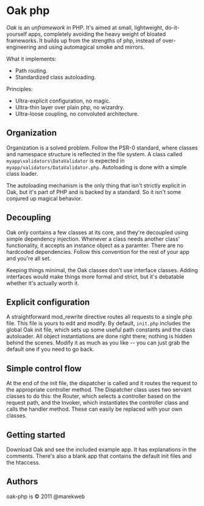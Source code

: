 Oak php
=======

_Oak_ is an _unframework_ in PHP. It's aimed at small, lightweight, do-it-yourself apps, completely avoiding the heavy weight of bloated frameworks. It builds up from the strengths of php, instead of over-engineering and using automagical smoke and mirrors.

What it implements:
 * Path routing.
 * Standardized class autoloading.

	
Principles:
 * Ultra-explicit configuration, no magic.
 * Ultra-thin layer over plain php, no wizardry.
 * Ultra-loose coupling, no convoluted architecture.

	
Organization
---------

Organization is a solved problem. Follow the PSR-0 standard, where classes and namespace structure is reflected in the file system. A class called `myapp\validators\DataValidator` is expected in `myapp/validators/DataValidator.php`. Autoloading is done with a simple class loader.

The autoloading mechanism is the only thing that isn't strictly explicit in Oak, but it's part of PHP and is backed by a standard. So it isn't some conjured up magical behavior.

Decoupling
----------

Oak only contains a few classes at its core, and they're decoupled using simple dependency injection. Whenever a class needs another class' functionality, it accepts an instance object as a paramter. There are no hardcoded dependencies. Follow this convention for the rest of your app and you're all set.

Keeping things minimal, the Oak classes don't use interface classes. Adding interfaces would make things more formal and strict, but it's debatable whether it's actually worth it. 

Explicit configuration
----------------------

A straightforward mod_rewrite directive routes all requests to a single php file. This file is yours to edit and modify. By default, `init.php` includes the global Oak init file, which sets up some useful path constants and the class autoloader. All object instantiations are done right there; nothing is hidden behind the scenes. Modify it as much as you like -- you can just grab the default one if you need to go back.

Simple control flow
-------------------

At the end of the init file, the dispatcher is called and it routes the request to the appropriate controller method. The Dispatcher class uses two servant classes to do this: the Router, which selects a controller based on the request path, and the Invoker, which instantiates the controller class and calls the handler method. These can easily be replaced with your own classes.

Getting started
---------------

Download Oak and see the included example app. It has explanations in the comments. There's also a blank app that contains the default init files and the htaccess.

Authors
-------

oak-php is &copy; 2011 @marekweb